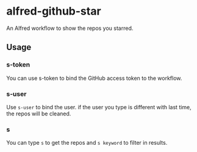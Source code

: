 # alfred-github-star

An Alfred workflow to show the repos you starred.

## Usage
### s-token
You can use s-token to bind the GitHub access token to the workflow.

### s-user
Use `s-user` to bind the user. if the user you type is different with last time, the repos will be cleaned.

### s
You can type `s` to get the repos and `s keyword` to filter in results.
